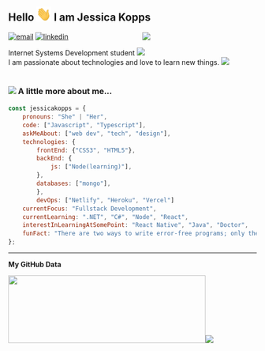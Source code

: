 <h2> Hello <img src="https://raw.githubusercontent.com/ABSphreak/ABSphreak/master/gifs/Hi.gif" width="30px"> I am Jessica Kopps </h2>
<img align='right' src="https://media.giphy.com/media/4XXo8A7CIW1lZGgdhm/giphy.gif" width="232">
<a href="mailto:jessicakopps@gmail.com"><img src="https://img.icons8.com/color/96/000000/gmail.png" alt="email" width="38"/></a>
<a href="https://www.linkedin.com/in/jessicakopps"><img src="https://img.icons8.com/color/96/000000/linkedin.png" alt="linkedin" width="38"/></a>

Internet Systems Development student <img src="https://media.giphy.com/media/WUlplcMpOCEmTGBtBW/giphy.gif" width="30"> <br>
I am passionate about technologies and love to learn new things. <img src="https://media.giphy.com/media/CjrB9Mo0o4DNC/giphy.gif" width="40"> <br>
<br>


### <img src="https://media.giphy.com/media/aT8qmIcoyPQ1EeB9DK/giphy.gif" width="50"> A little more about me...  

```javascript
const jessicakopps = {
    pronouns: "She" | "Her",
    code: ["Javascript", "Typescript"],
    askMeAbout: ["web dev", "tech", "design"],
    technologies: {
        frontEnd: {"CSS3", "HTML5"},        
        backEnd: {
            js: ["Node(learning)"],
        },        
        databases: ["mongo"],
        },
        devOps: ["Netlify", "Heroku", "Vercel"]
    currentFocus: "Fullstack Development",
    currentLearning: ".NET", "C#", "Node", "React",
    interestInLearningAtSomePoint: "React Native", "Java", "Doctor",    
    funFact: "There are two ways to write error-free programs; only the third one works - Alan J. Perlis"
};
```

---
**My GitHub Data** 

<a href="https://github.com/jessicakopps"><img height="137px" width="400em" src="https://github-readme-stats.vercel.app/api?username=jessicakopps&hide_title=true&hide_border=true&show_icons=true&include_all_commits=true&count_private=true&line_height=26&text_color=000&icon_color=000&bg_color=0,ea6161,ffc64d,fffc4d,52fa5a&theme=graywhite" /><!-- wi*quL3fcV --><img height="137px" src="https://github-readme-stats.vercel.app/api/top-langs/?username=jessicakopps&hide_title=true&hide_border=true&layout=compact&langs_count=6&exclude_repo=comp426,Redventures-Movie-Quotes&text_color=000&icon_color=fff&bg_color=0,52fa5a,4dfcff,c64dff&theme=graywhite" /></a>

